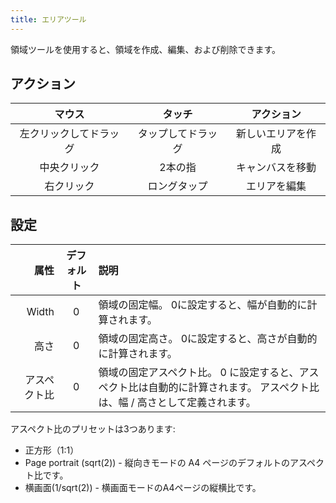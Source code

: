 ```yaml
---
title: エリアツール
---
```


領域ツールを使用すると、領域を作成、編集、および削除できます。

## アクション

|     マウス     |    タッチ    |   アクション   |
| :---------: | :-------: | :-------: |
| 左クリックしてドラッグ | タップしてドラッグ | 新しいエリアを作成 |
|    中央クリック   |    2本の指   |  キャンバスを移動 |
|    右クリック    |   ロングタップ  |   エリアを編集  |

## 設定

|     属性 | デフォルト | 説明                                                                |
| -----: | :---: | :---------------------------------------------------------------- |
|  Width |   0   | 領域の固定幅。 0に設定すると、幅が自動的に計算されます。                                     |
|     高さ |   0   | 領域の固定高さ。 0に設定すると、高さが自動的に計算されます。                                   |
| アスペクト比 |   0   | 領域の固定アスペクト比。 0 に設定すると、アスペクト比は自動的に計算されます。 アスペクト比は、幅 / 高さとして定義されます。 |

アスペクト比のプリセットは3つあります:

- 正方形（1:1）
- Page portrait (sqrt(2)) - 縦向きモードの A4 ページのデフォルトのアスペクト比です。
- 横画面(1/sqrt(2)) - 横画面モードのA4ページの縦横比です。
